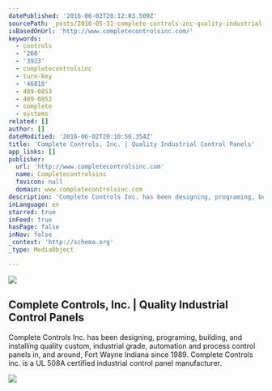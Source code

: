 ```yaml
---
datePublished: '2016-06-02T20:12:03.509Z'
sourcePath: _posts/2016-05-31-complete-controls-inc-quality-industrial-control-panels.md
isBasedOnUrl: 'http://www.completecontrolsinc.com/'
keywords:
  - controls
  - '260'
  - '3923'
  - completecontrolsinc
  - turn-key
  - '46818'
  - 489-0853
  - 489-0852
  - complete
  - systems
related: []
author: []
dateModified: '2016-06-02T20:10:56.354Z'
title: 'Complete Controls, Inc. | Quality Industrial Control Panels'
app_links: []
publisher:
  url: 'http://www.completecontrolsinc.com'
  name: Completecontrolsinc
  favicon: null
  domain: www.completecontrolsinc.com
description: 'Complete Controls Inc. has been designing, programing, building, and installing quality custom, industrial grade, automation and process control panels in, and around, Fort Wayne Indiana since 1989. Complete Controls inc. is a UL 508A certified industrial control panel manufacturer.'
inLanguage: en
starred: true
inFeed: true
hasPage: false
inNav: false
_context: 'http://schema.org'
_type: MediaObject

---
```

<article style=""><img src="https://the-grid-user-content.s3-us-west-2.amazonaws.com/42162c79-45d7-40e1-8d67-8ab0d765ec1d.jpg" /><h1>Complete Controls, Inc. | Quality Industrial Control Panels</h1><p>Complete Controls Inc. has been designing, programing, building, and installing quality custom, industrial grade, automation and process control panels in, and around, Fort Wayne Indiana since 1989. Complete Controls inc. is a UL 508A certified industrial control panel manufacturer.</p></article>

![](https://the-grid-user-content.s3-us-west-2.amazonaws.com/f4cf1ded-c339-49b0-87b3-16223c781e22.jpg)
